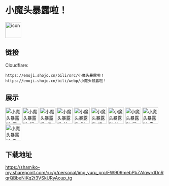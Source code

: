 # 小魔头暴露啦！
<img src="https://emoji.shojo.cn/bili/src/小魔头暴露啦！/icon.png" width="50" height="50" alt="icon">

## 链接
Cloudflare:
```
https://emoji.shojo.cn/bili/src/小魔头暴露啦！
https://emoji.shojo.cn/bili/webp/小魔头暴露啦！
```
## 展示
<img src="https://emoji.shojo.cn/bili/src/小魔头暴露啦！/小魔头暴露啦-震惊.png" width="50" height="50" alt="小魔头暴露啦-震惊">
<img src="https://emoji.shojo.cn/bili/src/小魔头暴露啦！/小魔头暴露啦-疑惑.png" width="50" height="50" alt="小魔头暴露啦-疑惑">
<img src="https://emoji.shojo.cn/bili/src/小魔头暴露啦！/小魔头暴露啦-点赞.png" width="50" height="50" alt="小魔头暴露啦-点赞">
<img src="https://emoji.shojo.cn/bili/src/小魔头暴露啦！/小魔头暴露啦-比心.png" width="50" height="50" alt="小魔头暴露啦-比心">
<img src="https://emoji.shojo.cn/bili/src/小魔头暴露啦！/小魔头暴露啦-哒咩.png" width="50" height="50" alt="小魔头暴露啦-哒咩">
<img src="https://emoji.shojo.cn/bili/src/小魔头暴露啦！/小魔头暴露啦-哇.png" width="50" height="50" alt="小魔头暴露啦-哇">
<img src="https://emoji.shojo.cn/bili/src/小魔头暴露啦！/小魔头暴露啦-冲鸭.png" width="50" height="50" alt="小魔头暴露啦-冲鸭">
<img src="https://emoji.shojo.cn/bili/src/小魔头暴露啦！/小魔头暴露啦-冒头.png" width="50" height="50" alt="小魔头暴露啦-冒头">
<img src="https://emoji.shojo.cn/bili/src/小魔头暴露啦！/小魔头暴露啦-傲娇.png" width="50" height="50" alt="小魔头暴露啦-傲娇">
<img src="https://emoji.shojo.cn/bili/src/小魔头暴露啦！/小魔头暴露啦-乖巧.png" width="50" height="50" alt="小魔头暴露啦-乖巧">

## 下载地址

https://shamiko-my.sharepoint.com/:u:/g/personal/img_yuru_pro/EW909mebPbZAlqwrdDnRqrQBbeNiKq2t3VSkURyAoup_tg